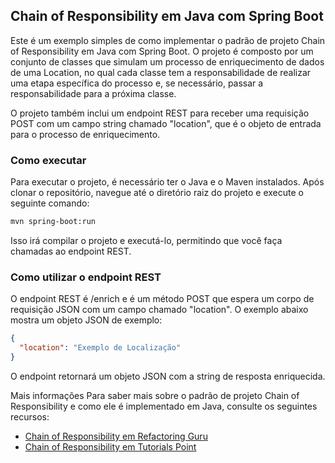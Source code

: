 ## Chain of Responsibility em Java com Spring Boot
Este é um exemplo simples de como implementar o padrão de projeto Chain of Responsibility em Java com Spring Boot. O projeto é composto por um conjunto de classes que simulam um processo de enriquecimento de dados de uma Location, no qual cada classe tem a responsabilidade de realizar uma etapa específica do processo e, se necessário, passar a responsabilidade para a próxima classe.

O projeto também inclui um endpoint REST para receber uma requisição POST com um campo string chamado "location", que é o objeto de entrada para o processo de enriquecimento.

### Como executar

Para executar o projeto, é necessário ter o Java e o Maven instalados. Após clonar o repositório, navegue até o diretório raiz do projeto e execute o seguinte comando:

```bash
mvn spring-boot:run
```
Isso irá compilar o projeto e executá-lo, permitindo que você faça chamadas ao endpoint REST.

### Como utilizar o endpoint REST

O endpoint REST é /enrich e é um método POST que espera um corpo de requisição JSON com um campo chamado "location". O exemplo abaixo mostra um objeto JSON de exemplo:

```json
{
  "location": "Exemplo de Localização"
}
```

O endpoint retornará um objeto JSON com a string de resposta enriquecida.

Mais informações
Para saber mais sobre o padrão de projeto Chain of Responsibility e como ele é implementado em Java, consulte os seguintes recursos:

- [Chain of Responsibility em Refactoring Guru](https://refactoring.guru/design-patterns/chain-of-responsibility)
- [Chain of Responsibility em Tutorials Point](https://www.tutorialspoint.com/design_pattern/chain_of_responsibility_pattern.htm)